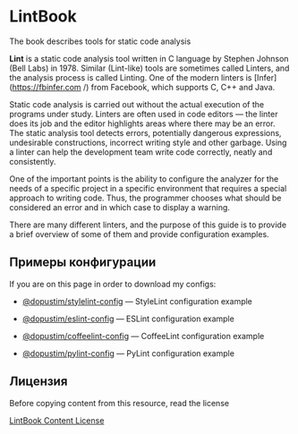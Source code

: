 
# LintBook

The book describes tools for static code analysis

**Lint** is a static code analysis tool written in C language by Stephen Johnson (Bell Labs) in 1978. Similar (Lint-like) tools are sometimes called Linters, and the analysis process is called Linting. One of the modern linters is [Infer](https://fbinfer.com /) from Facebook, which supports C, C++ and Java.

Static code analysis is carried out without the actual execution of the programs under study. Linters are often used in code editors — the linter does its job and the editor highlights areas where there may be an error. The static analysis tool detects errors, potentially dangerous expressions, undesirable constructions, incorrect writing style and other garbage. Using a linter can help the development team write code correctly, neatly and consistently.

One of the important points is the ability to configure the analyzer for the needs of a specific project in a specific environment that requires a special approach to writing code. Thus, the programmer chooses what should be considered an error and in which case to display a warning.

There are many different linters, and the purpose of this guide is to provide a brief overview of some of them and provide configuration examples.

## Примеры конфигурации

If you are on this page in order to download my configs:

- [@dopustim/stylelint-config](https://github.com/dopustim/stylelint-config) — StyleLint configuration example

- [@dopustim/eslint-config](https://github.com/dopustim/eslint-config) — ESLint configuration example

- [@dopustim/coffeelint-config](https://github.com/dopustim/coffeelint-config) — CoffeeLint configuration example

- [@dopustim/pylint-config](https://github.com/dopustim/pylint-config) — PyLint configuration example

## Лицензия

Before copying content from this resource, read the license

[LintBook Content License](./LICENSE_en.md)
